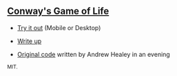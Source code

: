 ## [Conway's Game of Life](https://en.wikipedia.org/wiki/Conway%27s_Game_of_Life)

- [Try it out](https://3willows.github.io/conways-game-of-life/) (Mobile or Desktop)

- [Write up](https://technical-blog.3willows.xyz/2024-10-12-2-days-of-golang-with-llms/)

- [Original code](https://healeycodes.com/beginners/go/showdev/opensource/2019/10/02/my-first-golang-program.html) written by Andrew Healey in an evening

<small>MIT.</small>
